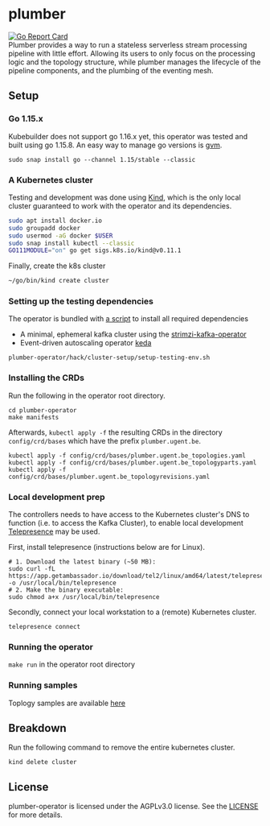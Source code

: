 # plumber

[![Go Report Card](https://goreportcard.com/badge/github.com/VerstraeteBert/plumber)](https://goreportcard.com/report/github.com/VerstraeteBert/plumber)  
Plumber provides a way to run a stateless serverless stream processing pipeline with little effort.
Allowing its users to only focus on the processing logic and the topology structure,
while plumber manages the lifecycle of the pipeline components, and the plumbing of the eventing mesh.


## Setup

### Go 1.15.x

Kubebuilder does not support go 1.16.x yet, this operator was tested and built using go 1.15.8. An easy way to manage go versions is [gvm](https://github.com/moovweb/gvm).

```shell
sudo snap install go --channel 1.15/stable --classic
```

### A Kubernetes cluster

Testing and development was done using [Kind](https://kind.sigs.k8s.io/), which is the only local cluster guaranteed to work with the operator and its dependencies.

```bash
sudo apt install docker.io
sudo groupadd docker
sudo usermod -aG docker $USER
sudo snap install kubectl --classic
GO111MODULE="on" go get sigs.k8s.io/kind@v0.11.1
```

Finally, create the k8s cluster

```bash
~/go/bin/kind create cluster
```

### Setting up the testing dependencies

The operator is bundled with [a script](./plumber-operator/hack/cluster-setup/setup-testing-env.sh) to install all required dependencies

* A minimal, ephemeral kafka cluster using the [strimzi-kafka-operator](https://github.com/strimzi/strimzi-kafka-operator)
* Event-driven autoscaling operator [keda](https://keda.sh/)

```shell
plumber-operator/hack/cluster-setup/setup-testing-env.sh
```

### Installing the CRDs

Run the following in the operator root directory.

```shell
cd plumber-operator
make manifests
```

Afterwards, `kubectl apply -f` the resulting CRDs in the directory `config/crd/bases` which have the prefix `plumber.ugent.be`.

```shell
kubectl apply -f config/crd/bases/plumber.ugent.be_topologies.yaml
kubectl apply -f config/crd/bases/plumber.ugent.be_topologyparts.yaml
kubectl apply -f config/crd/bases/plumber.ugent.be_topologyrevisions.yaml
```

### Local development prep

The controllers needs to have access to the Kubernetes cluster's DNS to function (i.e. to access the Kafka Cluster), to enable local development [Telepresence](https://www.telepresence.io/) may be used.

First, install telepresence (instructions below are for Linux).

```shell
# 1. Download the latest binary (~50 MB):
sudo curl -fL https://app.getambassador.io/download/tel2/linux/amd64/latest/telepresence -o /usr/local/bin/telepresence
# 2. Make the binary executable:
sudo chmod a+x /usr/local/bin/telepresence
```

Secondly, connect your local workstation to a (remote) Kubernetes cluster.

```shell
telepresence connect
```

### Running the operator

`make run` in the operator root directory

### Running samples

Toplogy samples are available [here](./plumber-operator/config/samples)

## Breakdown

Run the following command to remove the entire kubernetes cluster.

`kind delete cluster`

## License

plumber-operator is licensed under the AGPLv3.0 license. See the [LICENSE](LICENSE) for more details.
